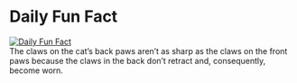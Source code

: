 # Daily Fun Fact
[![Daily Fun Fact](https://github.com/huy2x/daily-fun-facts/actions/workflows/daily-fun-facts.yml/badge.svg)](https://github.com/huy2x/daily-fun-facts/actions/workflows/daily-fun-facts.yml)<br/>
The claws on the cat’s back paws aren’t as sharp as the claws on the front paws because the claws in the back don’t retract and, consequently, become worn.
